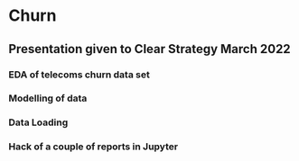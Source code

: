 # Churn
## Presentation given to Clear Strategy March 2022

### EDA of telecoms churn data set
### Modelling of data
### Data Loading
### Hack of a couple of reports in Jupyter

